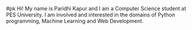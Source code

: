#pk
Hi! My name is Paridhi Kapur and I am a Computer Science student at PES University.
I am involved and interested in the domains of Python programming, Machine Learning and Web Development. 
